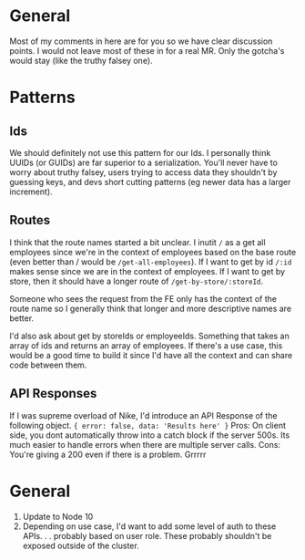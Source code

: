 # General
Most of my comments in here are for you so we have clear discussion points.  I would not leave most of these in for a real MR.  Only the gotcha's would stay (like the truthy falsey one).

# Patterns
## Ids
We should definitely not use this pattern for our Ids.  I personally think UUIDs (or GUIDs) are far superior to a serialization.  You'll never have to worry about truthy falsey, users trying to access data they shouldn't by guessing keys, and devs short cutting patterns (eg newer data has a larger increment).  
## Routes
I think that the route names started a bit unclear.  I inutit `/` as a get all employees since we're in the context of employees based on the base route (even better than / would be `/get-all-employees`).  If I want to get by id `/:id` makes sense since we are in the context of employees.  If I want to get by store, then it should have a longer route of `/get-by-store/:storeId`.

Someone who sees the request from the FE only has the context of the route name so I generally think that longer and more descriptive names are better.

I'd also ask about get by storeIds or employeeIds.  Something that takes an array of ids and returns an array of employees.  If there's a use case, this would be a good time to build it since I'd have all the context and can share code between them.

## API Responses
If I was supreme overload of Nike, I'd introduce an API Response of the following object.
`{ error: false, data: 'Results here' }`
Pros:  On client side, you dont automatically throw into a catch block if the server 500s.  Its much easier to handle errors when there are multiple server calls.
Cons:  You're giving a 200 even if there is a problem.  Grrrrr


# General
1.  Update to Node 10
2.  Depending on use case, I'd want to add some level of auth to these APIs. . . probably based on user role.  These probably shouldn't be exposed outside of the cluster.
